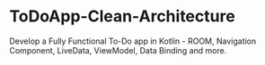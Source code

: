# ToDoApp-Clean-Architecture
Develop a Fully Functional To-Do app in Kotlin - ROOM, Navigation Component, LiveData, ViewModel, Data Binding and more.
